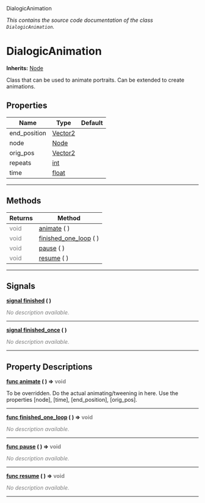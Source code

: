 
<div class="header-banner purple">
<div class="header-label purple">DialogicAnimation</div>
</div>

*This contains the source code documentation of the class `DialogicAnimation`.*
        
# DialogicAnimation
**Inherits:** [Node](https://docs.godotengine.org/en/latest/classes/class_node.html#class-node)

Class that can be used to animate portraits. Can be extended to create animations.
## Properties
Name | Type | Default 
--- | --- | --- 
end_position | [Vector2](https://docs.godotengine.org/en/latest/classes/class_vector2.html#class-vector2) |   
node | [Node](https://docs.godotengine.org/en/latest/classes/class_node.html#class-node) |   
orig_pos | [Vector2](https://docs.godotengine.org/en/latest/classes/class_vector2.html#class-vector2) |   
repeats | [int](https://docs.godotengine.org/en/latest/classes/class_int.html#class-int) |   
time | [float](https://docs.godotengine.org/en/latest/classes/class_float.html#class-float) |   
--- 

## Methods
Returns | Method 
--- | --- 
<span style = "color: gray">void</span> | [<span class="hljs-title">animate</span>](#property-animate) ( ) 
<span style = "color: gray">void</span> | [<span class="hljs-title">finished_one_loop</span>](#property-finished_one_loop) ( ) 
<span style = "color: gray">void</span> | [<span class="hljs-title">pause</span>](#property-pause) ( ) 
<span style = "color: gray">void</span> | [<span class="hljs-title">resume</span>](#property-resume) ( ) 
--- 

## Signals


<a class="header" id="signal-finished" href="#signal-finished">**<span class="hljs-attribute">signal</span> [<span class="hljs-title">finished</span>](#signal-finished) ( )** </a>



 <span style = "color: gray">*No description available.*</span> 

---



<a class="header" id="signal-finished_once" href="#signal-finished_once">**<span class="hljs-attribute">signal</span> [<span class="hljs-title">finished_once</span>](#signal-finished_once) ( )** </a>



 <span style = "color: gray">*No description available.*</span> 

---

## Property Descriptions



<a class="header" id="property-animate" href="#property-animate">**<span class="hljs-attribute">func</span> [<span class="hljs-title">animate</span>](#property-animate) ( )</a>  ⇒ <span style = "color: gray">void</span>** 



To be overridden. Do the actual animating/tweening in here. Use the properties [node], [time], [end_position], [orig_pos].

---



<a class="header" id="property-finished_one_loop" href="#property-finished_one_loop">**<span class="hljs-attribute">func</span> [<span class="hljs-title">finished_one_loop</span>](#property-finished_one_loop) ( )</a>  ⇒ <span style = "color: gray">void</span>** 



 <span style = "color: gray">*No description available.*</span> 

---



<a class="header" id="property-pause" href="#property-pause">**<span class="hljs-attribute">func</span> [<span class="hljs-title">pause</span>](#property-pause) ( )</a>  ⇒ <span style = "color: gray">void</span>** 



 <span style = "color: gray">*No description available.*</span> 

---



<a class="header" id="property-resume" href="#property-resume">**<span class="hljs-attribute">func</span> [<span class="hljs-title">resume</span>](#property-resume) ( )</a>  ⇒ <span style = "color: gray">void</span>** 



 <span style = "color: gray">*No description available.*</span> 

---

